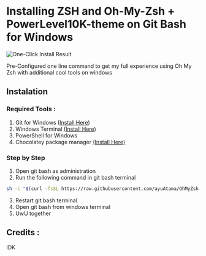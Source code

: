# Installing ZSH and Oh-My-Zsh + PowerLevel10K-theme on Git Bash for Windows

![One-Click Install Result](image.png)

Pre-Configured one line command to get my full experience using Oh My Zsh with additional cool tools on windows

## Instalation

### Required Tools :
1. Git for Windows ([Install Here](https://git-scm.com/downloads/win))
2. Windows Terminal [(Install Here)](https://apps.microsoft.com/detail/9N0DX20HK701?hl=en-us&gl=ID&ocid=pdpshare)
2. PowerShell for Windows
4. Chocolatey package manager [(Install Here)](https://chocolatey.org/install?_gl=1*15ebutb*_ga*MTg5NDY4NzAzMS4xNzI3NDMyOTYx*_ga_0WDD29GGN2*MTc0MjY1OTMwOC4zLjEuMTc0MjY2MDUzMC4wLjAuMA..)

### Step by Step
1. Open git bash as administration
2. Run the following command in git bash terminal
```Bash
sh -c "$(curl -fsSL https://raw.githubusercontent.com/ayuAtama/OhMyZsh-Widows-Git-Bash/main/setup-zsh.sh)" 
```
3. Restart git bash terminal
4. Open git bash from windows terminal
4. UwU together

## Credits :
IDK

